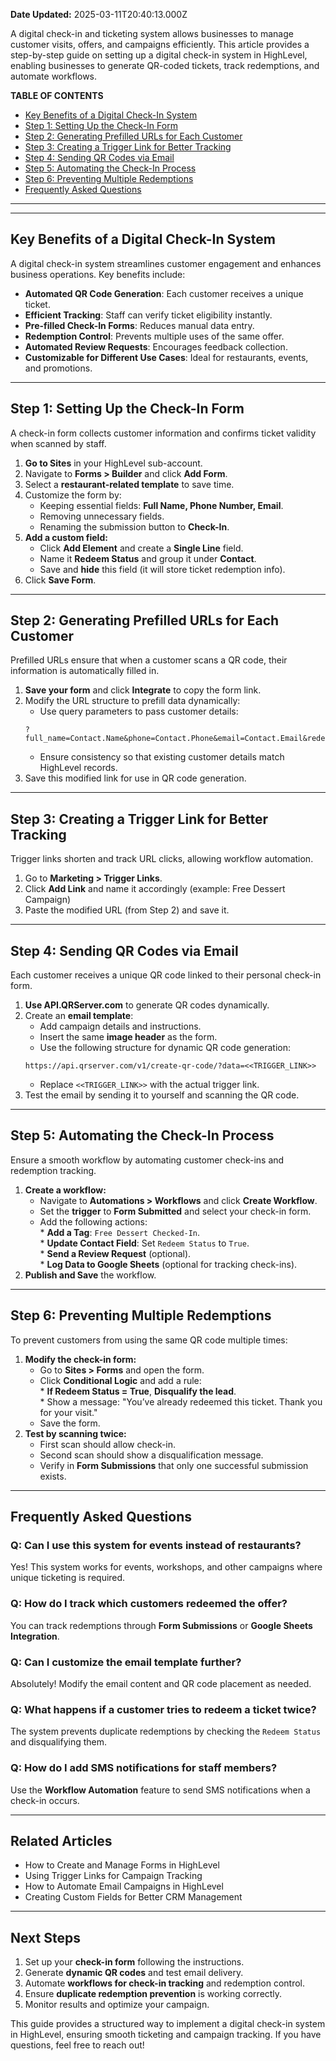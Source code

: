 **Date Updated:** 2025-03-11T20:40:13.000Z

A digital check-in and ticketing system allows businesses to manage customer visits, offers, and campaigns efficiently. This article provides a step-by-step guide on setting up a digital check-in system in HighLevel, enabling businesses to generate QR-coded tickets, track redemptions, and automate workflows.

  
**TABLE OF CONTENTS**

* [Key Benefits of a Digital Check-In System](#Key-Benefits-of-a-Digital-Check-In-System)
* [Step 1: Setting Up the Check-In Form](#Step-1%3A-Setting-Up-the-Check-In-Form)
* [Step 2: Generating Prefilled URLs for Each Customer](#Step-2%3A-Generating-Prefilled-URLs-for-Each-Customer)
* [Step 3: Creating a Trigger Link for Better Tracking](#Step-3%3A-Creating-a-Trigger-Link-for-Better-Tracking)
* [Step 4: Sending QR Codes via Email](#Step-4%3A-Sending-QR-Codes-via-Email)
* [Step 5: Automating the Check-In Process](#Step-5%3A-Automating-the-Check-In-Process)
* [Step 6: Preventing Multiple Redemptions](#Step-6%3A-Preventing-Multiple-Redemptions)
* [Frequently Asked Questions](#Frequently-Asked-Questions)

  
---
  
  
---

## **Key Benefits of a Digital Check-In System**

A digital check-in system streamlines customer engagement and enhances business operations. Key benefits include:

* **Automated QR Code Generation**: Each customer receives a unique ticket.
* **Efficient Tracking**: Staff can verify ticket eligibility instantly.
* **Pre-filled Check-In Forms**: Reduces manual data entry.
* **Redemption Control**: Prevents multiple uses of the same offer.
* **Automated Review Requests**: Encourages feedback collection.
* **Customizable for Different Use Cases**: Ideal for restaurants, events, and promotions.

---

## **Step 1: Setting Up the Check-In Form**

A check-in form collects customer information and confirms ticket validity when scanned by staff.

1. **Go to Sites** in your HighLevel sub-account.
2. Navigate to **Forms > Builder** and click **Add Form**.
3. Select a **restaurant-related template** to save time.
4. Customize the form by:  
   * Keeping essential fields: **Full Name, Phone Number, Email**.  
   * Removing unnecessary fields.  
   * Renaming the submission button to **Check-In**.
5. **Add a custom field:**  
   * Click **Add Element** and create a **Single Line** field.  
   * Name it **Redeem Status** and group it under **Contact**.  
   * Save and **hide** this field (it will store ticket redemption info).
6. Click **Save Form**.

---

## **Step 2: Generating Prefilled URLs for Each Customer**

Prefilled URLs ensure that when a customer scans a QR code, their information is automatically filled in.

1. **Save your form** and click **Integrate** to copy the form link.
2. Modify the URL structure to prefill data dynamically:  
   * Use query parameters to pass customer details:  
   ```  
   ?full_name=Contact.Name&phone=Contact.Phone&email=Contact.Email&redeem_status=False  
   ```  
   * Ensure consistency so that existing customer details match HighLevel records.
3. Save this modified link for use in QR code generation.

---

## **Step 3: Creating a Trigger Link for Better Tracking**

Trigger links shorten and track URL clicks, allowing workflow automation.

1. Go to **Marketing > Trigger Links**.
2. Click **Add Link** and name it accordingly (example: Free Dessert Campaign)
3. Paste the modified URL (from Step 2) and save it.

---

## **Step 4: Sending QR Codes via Email**

Each customer receives a unique QR code linked to their personal check-in form.

1. **Use API.QRServer.com** to generate QR codes dynamically.
2. Create an **email template**:  
   * Add campaign details and instructions.  
   * Insert the same **image header** as the form.  
   * Use the following structure for dynamic QR code generation:  
   ```  
   https://api.qrserver.com/v1/create-qr-code/?data=<<TRIGGER_LINK>>  
   ```  
   * Replace `<<TRIGGER_LINK>>` with the actual trigger link.
3. Test the email by sending it to yourself and scanning the QR code.

---

## **Step 5: Automating the Check-In Process**

Ensure a smooth workflow by automating customer check-ins and redemption tracking.

1. **Create a workflow:**  
   * Navigate to **Automations > Workflows** and click **Create Workflow**.  
   * Set the **trigger** to **Form Submitted** and select your check-in form.  
   * Add the following actions:  
         * **Add a Tag**: `Free Dessert Checked-In`.  
         * **Update Contact Field**: Set `Redeem Status` to `True`.  
         * **Send a Review Request** (optional).  
         * **Log Data to Google Sheets** (optional for tracking check-ins).
2. **Publish and Save** the workflow.

---

## **Step 6: Preventing Multiple Redemptions**

To prevent customers from using the same QR code multiple times:

1. **Modify the check-in form:**  
   * Go to **Sites > Forms** and open the form.  
   * Click **Conditional Logic** and add a rule:  
         * **If Redeem Status = True**, **Disqualify the lead**.  
         * Show a message: "You’ve already redeemed this ticket. Thank you for your visit."  
   * Save the form.
2. **Test by scanning twice:**  
   * First scan should allow check-in.  
   * Second scan should show a disqualification message.  
   * Verify in **Form Submissions** that only one successful submission exists.

---

## **Frequently Asked Questions**

### **Q: Can I use this system for events instead of restaurants?**

Yes! This system works for events, workshops, and other campaigns where unique ticketing is required.

### **Q: How do I track which customers redeemed the offer?**

You can track redemptions through **Form Submissions** or **Google Sheets Integration**.

### **Q: Can I customize the email template further?**

Absolutely! Modify the email content and QR code placement as needed.

### **Q: What happens if a customer tries to redeem a ticket twice?**

The system prevents duplicate redemptions by checking the `Redeem Status` and disqualifying them.

### **Q: How do I add SMS notifications for staff members?**

Use the **Workflow Automation** feature to send SMS notifications when a check-in occurs.

---

## **Related Articles**

* How to Create and Manage Forms in HighLevel
* Using Trigger Links for Campaign Tracking
* How to Automate Email Campaigns in HighLevel
* Creating Custom Fields for Better CRM Management

---

## **Next Steps**

1. Set up your **check-in form** following the instructions.
2. Generate **dynamic QR codes** and test email delivery.
3. Automate **workflows for check-in tracking** and redemption control.
4. Ensure **duplicate redemption prevention** is working correctly.
5. Monitor results and optimize your campaign.

This guide provides a structured way to implement a digital check-in system in HighLevel, ensuring smooth ticketing and campaign tracking. If you have questions, feel free to reach out!
  
  